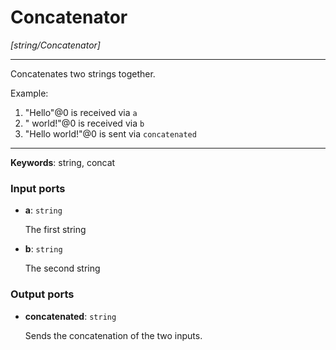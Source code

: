 # Concatenator

_[string/Concatenator]_

---

Concatenates two strings together.  
  
Example:  
  
1. "Hello"@0 is received via `a`  
2. " world!"@0 is received via `b`  
3. "Hello world!"@0 is sent via `concatenated`  

---

__Keywords__: string, concat

### Input ports

* __a__: ` string `

    The first string


* __b__: ` string `

    The second string

### Output ports

* __concatenated__: ` string `

    Sends the concatenation of the two inputs.

